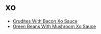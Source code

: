 # xo

 * [Crudites With Bacon Xo Sauce](index/c/crudites-with-bacon-xo-sauce.json)
 * [Green Beans With Mushroom Xo Sauce](index/g/green-beans-with-mushroom-xo-sauce.json)
